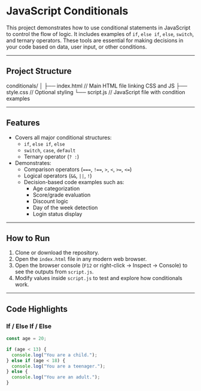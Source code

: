 # JavaScript Conditionals

This project demonstrates how to use conditional statements in JavaScript to control the flow of logic. It includes examples of `if`, `else if`, `else`, `switch`, and ternary operators. These tools are essential for making decisions in your code based on data, user input, or other conditions.

---

## Project Structure

conditionals/
│
├── index.html // Main HTML file linking CSS and JS
├── style.css // Optional styling
└── script.js // JavaScript file with condition examples


---

## Features

- Covers all major conditional structures:
  - `if`, `else if`, `else`
  - `switch`, `case`, `default`
  - Ternary operator (`? :`)
- Demonstrates:
  - Comparison operators (`===`, `!==`, `>`, `<`, `>=`, `<=`)
  - Logical operators (`&&`, `||`, `!`)
  - Decision-based code examples such as:
    - Age categorization
    - Score/grade evaluation
    - Discount logic
    - Day of the week detection
    - Login status display

---

## How to Run

1. Clone or download the repository.  
2. Open the `index.html` file in any modern web browser.  
3. Open the browser console (`F12` or right-click → Inspect → Console) to see the outputs from `script.js`.  
4. Modify values inside `script.js` to test and explore how conditionals work.

---

## Code Highlights

### If / Else If / Else

```js
const age = 20;

if (age < 13) {
  console.log("You are a child.");
} else if (age < 18) {
  console.log("You are a teenager.");
} else {
  console.log("You are an adult.");
}
